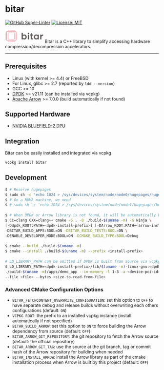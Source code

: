 # bitar

[![GitHub Super-Linter](https://github.com/ljishen/bitar/workflows/Lint%20Code%20Base/badge.svg)](https://github.com/marketplace/actions/super-linter)
[![License: MIT](https://img.shields.io/badge/License-MIT-blue.svg)](LICENSE)

<!-- markdownlint-disable-next-line no-inline-html -->
<img src="assets/logo.png" width="25%">
Bitar is a C++ library to simplify accessing hardware compression/decompression accelerators.

---

## Prerequisites

- Linux (with kernel >= 4.4) or FreeBSD
- For Linux, glibc >= 2.7 (reported by `ldd --version`)
- GCC >= 10
- [DPDK](https://github.com/DPDK/dpdk) >= v21.11 (can be installed via vcpkg)
- [Apache Arrow](https://github.com/apache/arrow) >= 7.0.0 (build automatically if not found)

## Supported Hardware

- [NVIDIA BLUEFIELD-2 DPU](https://www.nvidia.com/content/dam/en-zz/Solutions/Data-Center/documents/datasheet-nvidia-bluefield-2-dpu.pdf)

## Integration

Bitar can be easily installed and integrated via vcpkg

```bash
vcpkg install bitar
```

## Development

```bash
$ # Reserve hugepages
$ sudo sh -c 'echo 1024 > /sys/devices/system/node/node0/hugepages/hugepages-2048kB/nr_hugepages'
$ # On a NUMA machine, we need
$ # sudo sh -c 'echo 1024 > /sys/devices/system/node/node1/hugepages/hugepages-2048kB/nr_hugepages'

$ # When DPDK or Arrow library is not found, it will be automatically built from source.
$ CC=clang CXX=clang++ cmake -S . -B ./build-$(uname -m) -G Ninja \
[-Ddpdk_ROOT:PATH=<dpdk-install-prefix>] [-DArrow_ROOT:PATH=<arrow-install-prefix>] \
-DBITAR_BUILD_APPS:BOOL=ON -DBITAR_BUILD_TESTS:BOOL=ON \
-DENABLE_DEVELOPER_MODE:BOOL=ON -DCMAKE_BUILD_TYPE:BOOL=Debug

$ cmake --build ./build-$(uname -m)
$ cmake --install ./build-$(uname -m) --prefix <install-prefix>

# LD_LIBRARY_PATH can be omitted if DPDK is built from source via vcpkg
$ LD_LIBRARY_PATH=<dpdk-install-prefix>/lib/$(uname -m)-linux-gnu:<dpdk-install-prefix>/lib64:$LD_LIBRARY_PATH \
./build-$(uname -m)/apps/demo_app --in-memory -l 1-3 -a <device-pci-id>,class=compress -- \
--file <file> --bytes <size-to-read-from-file>
```

### Advanced CMake Configuration Options

- `BITAR_FETCHCONTENT_OVERWRITE_CONFIGURATION`: set this option to `OFF` to have separate debug and release builds without overwriting each others configurations (default: `ON`)
- `VCPKG_ROOT`: the prefix to an installed vcpkg instance (install automatically if not specified)
- `BITAR_BUILD_ARROW`: set this option to `ON` to force building the Arrow dependency from source (default: `OFF`)
- `BITAR_ARROW_GIT_REPOSITORY`: the git repository to fetch the Arrow source (default: the official repository)
- `BITAR_ARROW_GIT_TAG`: use the source at the git branch, tag or commit hash of the Arrow repository for building when needed
- `BITAR_INSTALL_ARROW`: install the Arrow library as part of the cmake installation process when Arrow is built by this project (default: `OFF`)
